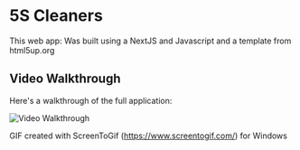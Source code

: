 # 5S Cleaners

This web app: Was built using a NextJS and Javascript and a template from html5up.org

## Video Walkthrough

Here's a walkthrough of the full application:

<img src='https://imgur.com/5NTwYcY.gif)' title='Video Walkthrough' width='' alt='Video Walkthrough' />

<!-- Replace this with whatever GIF tool you used! -->
GIF created with ScreenToGif (https://www.screentogif.com/) for Windows

